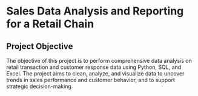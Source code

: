 # Sales Data Analysis and Reporting for a Retail Chain
## Project Objective
The objective of this project is to perform comprehensive data analysis on retail transaction and customer response data using Python, SQL, and Excel. The project aims to clean, analyze, and visualize data to uncover trends in sales performance and customer behavior, and to support strategic decision-making.

